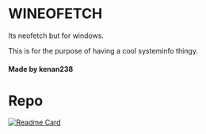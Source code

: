 # WINEOFETCH
Its neofetch but for windows.

This is for the purpose of having a cool systeminfo thingy.
#### Made by kenan238
# Repo
[![Readme Card](https://github-readme-stats.vercel.app/api/pin/?username=kenan238&repo=wineofetch&theme=dark)](https://github.com/anuraghazra/github-readme-stats)